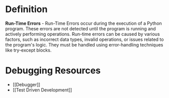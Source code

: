 # Definition
**Run-Time Errors** - Run-Time Errors occur during the execution of a Python program. These errors are not detected until the program is running and actively performing operations. Run-time errors can be caused by various factors, such as incorrect data types, invalid operations, or issues related to the program's logic. They must be handled using error-handling techniques like try-except blocks.

# Debugging Resources
- [[Debugger]]
- [[Test Driven Development]]
